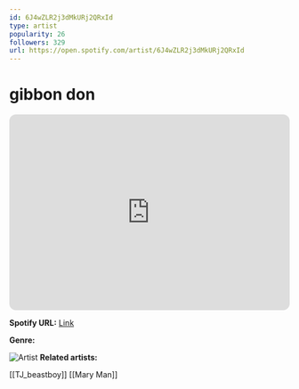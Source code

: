 ```yaml
---
id: 6J4wZLR2j3dMkURj2QRxId
type: artist
popularity: 26
followers: 329
url: https://open.spotify.com/artist/6J4wZLR2j3dMkURj2QRxId
---
```

# gibbon don

<iframe style="border-radius:12px" src="https://open.spotify.com/embed/artist/6J4wZLR2j3dMkURj2QRxId" width="100%" height="352" frameBorder="0" allowfullscreen="" allow="autoplay; clipboard-write; encrypted-media; fullscreen; picture-in-picture" loading="lazy"></iframe>

**Spotify URL:** [Link](https://open.spotify.com/artist/6J4wZLR2j3dMkURj2QRxId)

**Genre:** 

![Artist]()
**Related artists:**

[[TJ_beastboy]]
[[Mary Man]]
